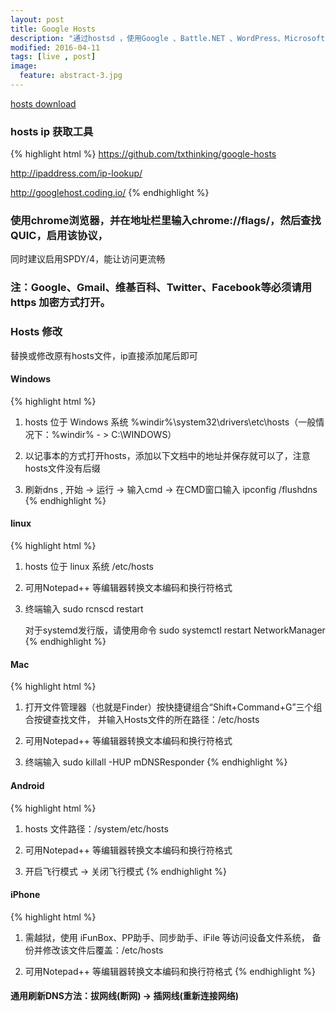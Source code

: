 ```yaml
---
layout: post
title: Google Hosts
description: "通过hostsd ，使用Google 、Battle.NET 、WordPress、Microsoft Live、GitHub、Box.com等."
modified: 2016-04-11
tags: [live , post]
image:
  feature: abstract-3.jpg
---
```


<div markdown="0"><a href="http://tengbinlive.github.io/hosts/hosts" class="btn btn-success">hosts   download</a></div>

### hosts ip 获取工具
{% highlight html %}
 https://github.com/txthinking/google-hosts
 
 http://ipaddress.com/ip-lookup/
 
 http://googlehost.coding.io/
{% endhighlight %}

### 使用chrome浏览器，并在地址栏里输入chrome://flags/，然后查找QUIC，启用该协议，
同时建议启用SPDY/4，能让访问更流畅

### 注：Google、Gmail、维基百科、Twitter、Facebook等必须请用https 加密方式打开。

### Hosts 修改
    
替换或修改原有hosts文件，ip直接添加尾后即可
    
#### Windows
{% highlight html %}
1. hosts 位于 Windows 系统 %windir%\system32\drivers\etc\hosts（一般情况下：%windir% - > C:\WINDOWS）

2. 以记事本的方式打开hosts，添加以下文档中的地址并保存就可以了，注意hosts文件没有后缀

3. 刷新dns , 开始 -> 运行 -> 输入cmd -> 在CMD窗口输入 ipconfig /flushdns
{% endhighlight %}

#### linux
{% highlight html %}
1. hosts 位于 linux 系统 /etc/hosts

2. 可用Notepad++ 等编辑器转换文本编码和换行符格式

3. 终端输入 sudo rcnscd restart

   对于systemd发行版，请使用命令 sudo systemctl restart NetworkManager
{% endhighlight %}

#### Mac
{% highlight html %}
1. 打开文件管理器（也就是Finder）按快捷键组合“Shift+Command+G”三个组合按键查找文件，
并输入Hosts文件的所在路径：/etc/hosts

2. 可用Notepad++ 等编辑器转换文本编码和换行符格式

3. 终端输入 sudo killall -HUP mDNSResponder
{% endhighlight %}

#### Android
{% highlight html %}
1. hosts 文件路径：/system/etc/hosts

2. 可用Notepad++ 等编辑器转换文本编码和换行符格式

3. 开启飞行模式 -> 关闭飞行模式
{% endhighlight %}

#### iPhone
{% highlight html %}
1. 需越狱，使用 iFunBox、PP助手、同步助手、iFile 等访问设备文件系统，
备份并修改该文件后覆盖：/etc/hosts

2. 可用Notepad++ 等编辑器转换文本编码和换行符格式
{% endhighlight %}

#### 通用刷新DNS方法：拔网线(断网) -> 插网线(重新连接网络)


